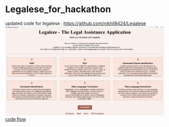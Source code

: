 # Legalese_for_hackathon
updated code for legalese : https://github.com/nikhil8424/Legalese
![Legaleze UI](https://github.com/nikhil8424/Legalese_for_hackathon/blob/main/Screenshot%202024-12-12%20230909.png)
[code flow](https://github.com/nikhil8424/Legalese/blob/main/codetoflow.png)
